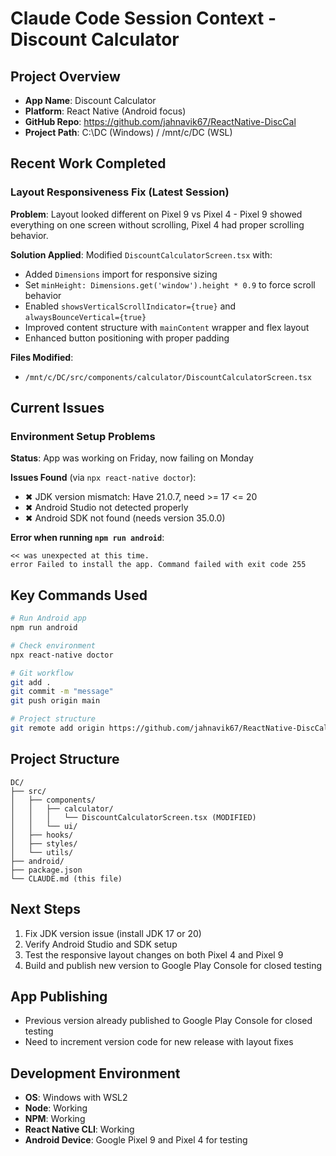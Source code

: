 # Claude Code Session Context - Discount Calculator

## Project Overview
- **App Name**: Discount Calculator
- **Platform**: React Native (Android focus)
- **GitHub Repo**: https://github.com/jahnavik67/ReactNative-DiscCal
- **Project Path**: C:\DC (Windows) / /mnt/c/DC (WSL)

## Recent Work Completed

### Layout Responsiveness Fix (Latest Session)
**Problem**: Layout looked different on Pixel 9 vs Pixel 4 - Pixel 9 showed everything on one screen without scrolling, Pixel 4 had proper scrolling behavior.

**Solution Applied**: Modified `DiscountCalculatorScreen.tsx` with:
- Added `Dimensions` import for responsive sizing
- Set `minHeight: Dimensions.get('window').height * 0.9` to force scroll behavior
- Enabled `showsVerticalScrollIndicator={true}` and `alwaysBounceVertical={true}`
- Improved content structure with `mainContent` wrapper and flex layout
- Enhanced button positioning with proper padding

**Files Modified**:
- `/mnt/c/DC/src/components/calculator/DiscountCalculatorScreen.tsx`

## Current Issues

### Environment Setup Problems
**Status**: App was working on Friday, now failing on Monday

**Issues Found** (via `npx react-native doctor`):
- ✖ JDK version mismatch: Have 21.0.7, need >= 17 <= 20
- ✖ Android Studio not detected properly  
- ✖ Android SDK not found (needs version 35.0.0)

**Error when running `npm run android`**:
```
<< was unexpected at this time.
error Failed to install the app. Command failed with exit code 255
```

## Key Commands Used
```bash
# Run Android app
npm run android

# Check environment
npx react-native doctor

# Git workflow
git add .
git commit -m "message"
git push origin main

# Project structure
git remote add origin https://github.com/jahnavik67/ReactNative-DiscCal.git
```

## Project Structure
```
DC/
├── src/
│   ├── components/
│   │   ├── calculator/
│   │   │   └── DiscountCalculatorScreen.tsx (MODIFIED)
│   │   └── ui/
│   ├── hooks/
│   ├── styles/
│   └── utils/
├── android/
├── package.json
└── CLAUDE.md (this file)
```

## Next Steps
1. Fix JDK version issue (install JDK 17 or 20)
2. Verify Android Studio and SDK setup
3. Test the responsive layout changes on both Pixel 4 and Pixel 9
4. Build and publish new version to Google Play Console for closed testing

## App Publishing
- Previous version already published to Google Play Console for closed testing
- Need to increment version code for new release with layout fixes

## Development Environment
- **OS**: Windows with WSL2
- **Node**: Working
- **NPM**: Working
- **React Native CLI**: Working
- **Android Device**: Google Pixel 9 and Pixel 4 for testing